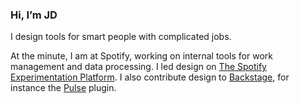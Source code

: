 <!---
- 👋 Hi, I’m @jdwelch
- 👀 I’m interested in ...
- 🌱 I’m currently learning ...
- 💞️ I’m looking to collaborate on ...
- 📫 How to reach me ...

jdwelch/jdwelch is a ✨ special ✨ repository because its `README.md` (this file) appears on your GitHub profile.
You can click the Preview link to take a look at your changes.
--->

### Hi, I&rsquo;m JD 

I design tools for smart people with complicated jobs.

At the minute, I am at Spotify, working on internal tools for work management and data processing. I led design on [The Spotify Experimentation Platform](https://engineering.atspotify.com/2020/10/spotifys-new-experimentation-platform-part-1/). I also contribute design to [Backstage](https://backstage.io), for instance the [Pulse](https://backstage.spotify.com/plugins/pulse/) plugin.
